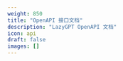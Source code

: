 ```yaml
---
weight: 850
title: "OpenAPI 接口文档"
description: "LazyGPT OpenAPI 文档"
icon: api
draft: false
images: []
---
```

<!-- 850~900 -->